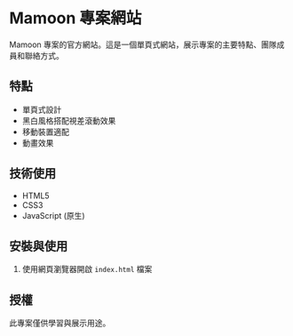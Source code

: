 # Mamoon 專案網站

Mamoon 專案的官方網站。這是一個單頁式網站，展示專案的主要特點、團隊成員和聯絡方式。

## 特點

- 單頁式設計
- 黑白風格搭配視差滾動效果
- 移動裝置適配
- 動畫效果

## 技術使用

- HTML5
- CSS3
- JavaScript (原生)

## 安裝與使用

1. 使用網頁瀏覽器開啟 `index.html` 檔案

## 授權

此專案僅供學習與展示用途。 
